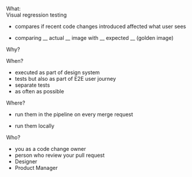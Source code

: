What:  
Visual regression testing
 - compares if recent code changes introduced affected what user sees  
   
 - comparing __ actual __ image with __ expected __ (golden image)  

 
   
Why?

When?

- executed as part of design system 
- tests but also as part of E2E user journey  
- separate tests
- as often as possible

Where?  

- run them in the pipeline on every merge request

- run them locally

Who?  

- you as a code change owner
- person who review your pull request  
- Designer
- Product Manager
